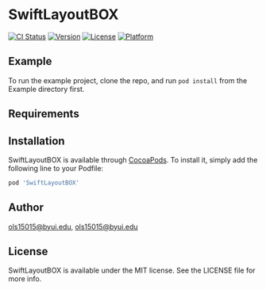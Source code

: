 # SwiftLayoutBOX

[![CI Status](https://img.shields.io/travis/ols15015@byui.edu/SwiftLayoutBOX.svg?style=flat)](https://travis-ci.org/ols15015@byui.edu/SwiftLayoutBOX)
[![Version](https://img.shields.io/cocoapods/v/SwiftLayoutBOX.svg?style=flat)](https://cocoapods.org/pods/SwiftLayoutBOX)
[![License](https://img.shields.io/cocoapods/l/SwiftLayoutBOX.svg?style=flat)](https://cocoapods.org/pods/SwiftLayoutBOX)
[![Platform](https://img.shields.io/cocoapods/p/SwiftLayoutBOX.svg?style=flat)](https://cocoapods.org/pods/SwiftLayoutBOX)

## Example

To run the example project, clone the repo, and run `pod install` from the Example directory first.

## Requirements

## Installation

SwiftLayoutBOX is available through [CocoaPods](https://cocoapods.org). To install
it, simply add the following line to your Podfile:

```ruby
pod 'SwiftLayoutBOX'
```

## Author

ols15015@byui.edu, ols15015@byui.edu

## License

SwiftLayoutBOX is available under the MIT license. See the LICENSE file for more info.
